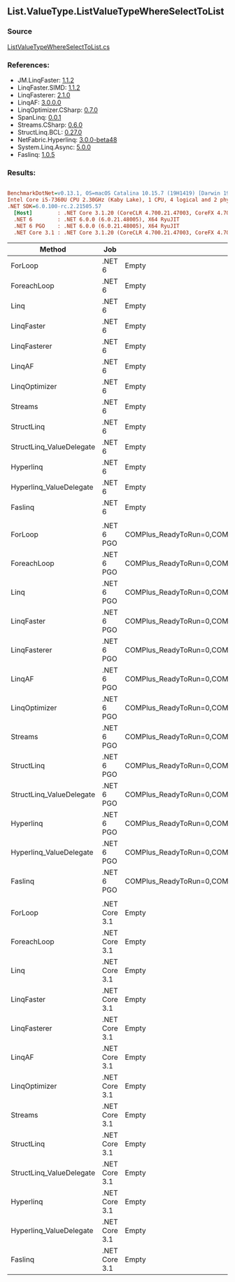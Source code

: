 ﻿## List.ValueType.ListValueTypeWhereSelectToList

### Source
[ListValueTypeWhereSelectToList.cs](../LinqBenchmarks/List/ValueType/ListValueTypeWhereSelectToList.cs)

### References:
- JM.LinqFaster: [1.1.2](https://www.nuget.org/packages/JM.LinqFaster/1.1.2)
- LinqFaster.SIMD: [1.1.2](https://www.nuget.org/packages/LinqFaster.SIMD/1.0.3)
- LinqFasterer: [2.1.0](https://www.nuget.org/packages/LinqFasterer/2.1.0)
- LinqAF: [3.0.0.0](https://www.nuget.org/packages/LinqAF/3.0.0.0)
- LinqOptimizer.CSharp: [0.7.0](https://www.nuget.org/packages/LinqOptimizer.CSharp/0.7.0)
- SpanLinq: [0.0.1](https://www.nuget.org/packages/SpanLinq/0.0.1)
- Streams.CSharp: [0.6.0](https://www.nuget.org/packages/Streams.CSharp/0.6.0)
- StructLinq.BCL: [0.27.0](https://www.nuget.org/packages/StructLinq/0.27.0)
- NetFabric.Hyperlinq: [3.0.0-beta48](https://www.nuget.org/packages/NetFabric.Hyperlinq/3.0.0-beta48)
- System.Linq.Async: [5.0.0](https://www.nuget.org/packages/System.Linq.Async/5.0.0)
- Faslinq: [1.0.5](https://www.nuget.org/packages/Faslinq/1.0.5)

### Results:
``` ini

BenchmarkDotNet=v0.13.1, OS=macOS Catalina 10.15.7 (19H1419) [Darwin 19.6.0]
Intel Core i5-7360U CPU 2.30GHz (Kaby Lake), 1 CPU, 4 logical and 2 physical cores
.NET SDK=6.0.100-rc.2.21505.57
  [Host]        : .NET Core 3.1.20 (CoreCLR 4.700.21.47003, CoreFX 4.700.21.47101), X64 RyuJIT
  .NET 6        : .NET 6.0.0 (6.0.21.48005), X64 RyuJIT
  .NET 6 PGO    : .NET 6.0.0 (6.0.21.48005), X64 RyuJIT
  .NET Core 3.1 : .NET Core 3.1.20 (CoreCLR 4.700.21.47003, CoreFX 4.700.21.47101), X64 RyuJIT


```
|                   Method |           Job |                                                   EnvironmentVariables |       Runtime | Count |      Mean |     Error |    StdDev |        Ratio | RatioSD |   Gen 0 |   Gen 1 | Allocated |
|------------------------- |-------------- |----------------------------------------------------------------------- |-------------- |------ |----------:|----------:|----------:|-------------:|--------:|--------:|--------:|----------:|
|                  ForLoop |        .NET 6 |                                                                  Empty |      .NET 6.0 |   100 |  1.395 μs | 0.0128 μs | 0.0114 μs |     baseline |         |  3.8605 |       - |      8 KB |
|              ForeachLoop |        .NET 6 |                                                                  Empty |      .NET 6.0 |   100 |  1.537 μs | 0.0111 μs | 0.0104 μs | 1.10x slower |   0.01x |  3.8605 |       - |      8 KB |
|                     Linq |        .NET 6 |                                                                  Empty |      .NET 6.0 |   100 |  1.742 μs | 0.0127 μs | 0.0113 μs | 1.25x slower |   0.01x |  4.0436 |       - |      8 KB |
|               LinqFaster |        .NET 6 |                                                                  Empty |      .NET 6.0 |   100 |  2.079 μs | 0.0248 μs | 0.0232 μs | 1.49x slower |   0.02x |  5.5389 |       - |     11 KB |
|             LinqFasterer |        .NET 6 |                                                                  Empty |      .NET 6.0 |   100 |  2.350 μs | 0.0233 μs | 0.0218 μs | 1.68x slower |   0.02x |  8.0643 |       - |     16 KB |
|                   LinqAF |        .NET 6 |                                                                  Empty |      .NET 6.0 |   100 |  3.518 μs | 0.0236 μs | 0.0209 μs | 2.52x slower |   0.02x |  3.8605 |       - |      8 KB |
|            LinqOptimizer |        .NET 6 |                                                                  Empty |      .NET 6.0 |   100 | 10.313 μs | 0.1413 μs | 0.1252 μs | 7.39x slower |   0.08x | 64.5142 |       - |    135 KB |
|                  Streams |        .NET 6 |                                                                  Empty |      .NET 6.0 |   100 |  3.015 μs | 0.0236 μs | 0.0221 μs | 2.16x slower |   0.02x |  4.1275 |       - |      8 KB |
|               StructLinq |        .NET 6 |                                                                  Empty |      .NET 6.0 |   100 |  1.554 μs | 0.0159 μs | 0.0149 μs | 1.11x slower |   0.02x |  1.7300 |       - |      4 KB |
| StructLinq_ValueDelegate |        .NET 6 |                                                                  Empty |      .NET 6.0 |   100 |  1.288 μs | 0.0088 μs | 0.0083 μs | 1.08x faster |   0.01x |  1.6804 |       - |      3 KB |
|                Hyperlinq |        .NET 6 |                                                                  Empty |      .NET 6.0 |   100 |  1.778 μs | 0.0179 μs | 0.0168 μs | 1.28x slower |   0.01x |  1.6804 |       - |      3 KB |
|  Hyperlinq_ValueDelegate |        .NET 6 |                                                                  Empty |      .NET 6.0 |   100 |  1.438 μs | 0.0233 μs | 0.0218 μs | 1.03x slower |   0.02x |  1.6804 |       - |      3 KB |
|                  Faslinq |        .NET 6 |                                                                  Empty |      .NET 6.0 |   100 |  1.764 μs | 0.0148 μs | 0.0138 μs | 1.26x slower |   0.01x |  3.8605 |       - |      8 KB |
|                          |               |                                                                        |               |       |           |           |           |              |         |         |         |           |
|                  ForLoop |    .NET 6 PGO | COMPlus_ReadyToRun=0,COMPlus_TC_QuickJitForLoops=1,COMPlus_TieredPGO=1 |      .NET 6.0 |   100 |  1.339 μs | 0.0031 μs | 0.0024 μs |     baseline |         |  3.8605 |       - |      8 KB |
|              ForeachLoop |    .NET 6 PGO | COMPlus_ReadyToRun=0,COMPlus_TC_QuickJitForLoops=1,COMPlus_TieredPGO=1 |      .NET 6.0 |   100 |  1.477 μs | 0.0167 μs | 0.0156 μs | 1.10x slower |   0.01x |  3.8605 |       - |      8 KB |
|                     Linq |    .NET 6 PGO | COMPlus_ReadyToRun=0,COMPlus_TC_QuickJitForLoops=1,COMPlus_TieredPGO=1 |      .NET 6.0 |   100 |  1.793 μs | 0.0169 μs | 0.0158 μs | 1.34x slower |   0.01x |  4.0455 |       - |      8 KB |
|               LinqFaster |    .NET 6 PGO | COMPlus_ReadyToRun=0,COMPlus_TC_QuickJitForLoops=1,COMPlus_TieredPGO=1 |      .NET 6.0 |   100 |  2.133 μs | 0.0319 μs | 0.0299 μs | 1.59x slower |   0.02x |  5.5428 |       - |     11 KB |
|             LinqFasterer |    .NET 6 PGO | COMPlus_ReadyToRun=0,COMPlus_TC_QuickJitForLoops=1,COMPlus_TieredPGO=1 |      .NET 6.0 |   100 |  2.417 μs | 0.0408 μs | 0.0361 μs | 1.81x slower |   0.03x |  8.0643 |       - |     16 KB |
|                   LinqAF |    .NET 6 PGO | COMPlus_ReadyToRun=0,COMPlus_TC_QuickJitForLoops=1,COMPlus_TieredPGO=1 |      .NET 6.0 |   100 |  2.662 μs | 0.0150 μs | 0.0133 μs | 1.99x slower |   0.01x |  3.8605 |       - |      8 KB |
|            LinqOptimizer |    .NET 6 PGO | COMPlus_ReadyToRun=0,COMPlus_TC_QuickJitForLoops=1,COMPlus_TieredPGO=1 |      .NET 6.0 |   100 | 10.632 μs | 0.1677 μs | 0.1568 μs | 7.95x slower |   0.11x | 64.5142 |       - |    135 KB |
|                  Streams |    .NET 6 PGO | COMPlus_ReadyToRun=0,COMPlus_TC_QuickJitForLoops=1,COMPlus_TieredPGO=1 |      .NET 6.0 |   100 |  3.086 μs | 0.0244 μs | 0.0216 μs | 2.30x slower |   0.02x |  4.1275 |       - |      8 KB |
|               StructLinq |    .NET 6 PGO | COMPlus_ReadyToRun=0,COMPlus_TC_QuickJitForLoops=1,COMPlus_TieredPGO=1 |      .NET 6.0 |   100 |  1.485 μs | 0.0172 μs | 0.0161 μs | 1.11x slower |   0.01x |  1.7300 |       - |      4 KB |
| StructLinq_ValueDelegate |    .NET 6 PGO | COMPlus_ReadyToRun=0,COMPlus_TC_QuickJitForLoops=1,COMPlus_TieredPGO=1 |      .NET 6.0 |   100 |  1.144 μs | 0.0134 μs | 0.0119 μs | 1.17x faster |   0.01x |  1.6804 |       - |      3 KB |
|                Hyperlinq |    .NET 6 PGO | COMPlus_ReadyToRun=0,COMPlus_TC_QuickJitForLoops=1,COMPlus_TieredPGO=1 |      .NET 6.0 |   100 |  1.875 μs | 0.0100 μs | 0.0083 μs | 1.40x slower |   0.01x |  1.6785 |       - |      3 KB |
|  Hyperlinq_ValueDelegate |    .NET 6 PGO | COMPlus_ReadyToRun=0,COMPlus_TC_QuickJitForLoops=1,COMPlus_TieredPGO=1 |      .NET 6.0 |   100 |  1.412 μs | 0.0102 μs | 0.0091 μs | 1.05x slower |   0.01x |  1.6804 |       - |      3 KB |
|                  Faslinq |    .NET 6 PGO | COMPlus_ReadyToRun=0,COMPlus_TC_QuickJitForLoops=1,COMPlus_TieredPGO=1 |      .NET 6.0 |   100 |  1.826 μs | 0.0194 μs | 0.0182 μs | 1.36x slower |   0.01x |  3.8605 |       - |      8 KB |
|                          |               |                                                                        |               |       |           |           |           |              |         |         |         |           |
|                  ForLoop | .NET Core 3.1 |                                                                  Empty | .NET Core 3.1 |   100 |  1.343 μs | 0.0229 μs | 0.0214 μs |     baseline |         |  3.8605 |       - |      8 KB |
|              ForeachLoop | .NET Core 3.1 |                                                                  Empty | .NET Core 3.1 |   100 |  1.684 μs | 0.0123 μs | 0.0115 μs | 1.25x slower |   0.03x |  3.8605 |       - |      8 KB |
|                     Linq | .NET Core 3.1 |                                                                  Empty | .NET Core 3.1 |   100 |  1.718 μs | 0.0223 μs | 0.0208 μs | 1.28x slower |   0.02x |  4.0455 |       - |      8 KB |
|               LinqFaster | .NET Core 3.1 |                                                                  Empty | .NET Core 3.1 |   100 |  1.974 μs | 0.0201 μs | 0.0188 μs | 1.47x slower |   0.03x |  5.5389 |       - |     11 KB |
|             LinqFasterer | .NET Core 3.1 |                                                                  Empty | .NET Core 3.1 |   100 |  2.305 μs | 0.0359 μs | 0.0300 μs | 1.72x slower |   0.04x |  8.0643 |       - |     16 KB |
|                   LinqAF | .NET Core 3.1 |                                                                  Empty | .NET Core 3.1 |   100 |  4.648 μs | 0.0303 μs | 0.0284 μs | 3.46x slower |   0.06x |  3.8605 |       - |      8 KB |
|            LinqOptimizer | .NET Core 3.1 |                                                                  Empty | .NET Core 3.1 |   100 |  9.635 μs | 0.1921 μs | 0.2933 μs | 7.15x slower |   0.28x | 62.5000 | 11.7188 |    135 KB |
|                  Streams | .NET Core 3.1 |                                                                  Empty | .NET Core 3.1 |   100 |  3.249 μs | 0.0248 μs | 0.0232 μs | 2.42x slower |   0.03x |  4.1275 |       - |      8 KB |
|               StructLinq | .NET Core 3.1 |                                                                  Empty | .NET Core 3.1 |   100 |  1.788 μs | 0.0347 μs | 0.0439 μs | 1.33x slower |   0.05x |  1.7262 |       - |      4 KB |
| StructLinq_ValueDelegate | .NET Core 3.1 |                                                                  Empty | .NET Core 3.1 |   100 |  1.460 μs | 0.0285 μs | 0.0305 μs | 1.09x slower |   0.02x |  1.6766 |       - |      3 KB |
|                Hyperlinq | .NET Core 3.1 |                                                                  Empty | .NET Core 3.1 |   100 |  2.202 μs | 0.0145 μs | 0.0136 μs | 1.64x slower |   0.03x |  1.6747 |       - |      3 KB |
|  Hyperlinq_ValueDelegate | .NET Core 3.1 |                                                                  Empty | .NET Core 3.1 |   100 |  1.680 μs | 0.0104 μs | 0.0087 μs | 1.25x slower |   0.02x |  1.6766 |       - |      3 KB |
|                  Faslinq | .NET Core 3.1 |                                                                  Empty | .NET Core 3.1 |   100 |  1.722 μs | 0.0323 μs | 0.0302 μs | 1.28x slower |   0.03x |  3.8605 |       - |      8 KB |
